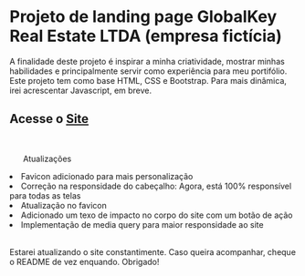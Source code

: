 <h1>Projeto de landing page GlobalKey Real Estate LTDA (empresa fictícia)</h1 <br>
<p>A finalidade deste projeto é inspirar a minha criatividade, mostrar minhas habilidades e principalmente servir como experiência para meu portifólio. <br> Este projeto tem como base HTML, CSS e Bootstrap. Para mais dinâmica, irei acrescentar Javascript, em breve.</p>
<h2>Acesse o <a href='https://68b52333735a360008b9f922--globalkey.netlify.app/' target="_blank">Site</a></h2> <br>
  <ul>Atualizações</ul>
<li>Favicon adicionado para mais personalização</li>
<li>Correção na responsidade do cabeçalho: Agora, está 100% responsível para todas as telas</li>
<li>Atualização no favicon</li>
<li>Adicionado um texo de impacto no corpo do site com um botão de ação</li>
<li>Implementação de media query para maior responsidade ao site</li> <br>
<p>Estarei atualizando o site constantimente. Caso queira acompanhar, cheque o README de vez enquando. Obrigado!</p>
